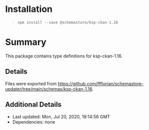 # Installation
> `npm install --save @schemastore/ksp-ckan-1.16`

# Summary
This package contains type definitions for ksp-ckan-1.16.

## Details
Files were exported from https://github.com/ffflorian/schemastore-updater/tree/main/schemas/ksp-ckan-1.16.

## Additional Details
* Last updated: Mon, Jul 20, 2020, 19:14:56 GMT
* Dependencies: none
